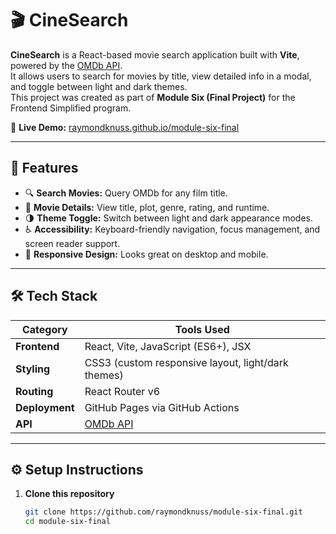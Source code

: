 # 🎬 CineSearch

**CineSearch** is a React-based movie search application built with **Vite**, powered by the [OMDb API](https://www.omdbapi.com/).  
It allows users to search for movies by title, view detailed info in a modal, and toggle between light and dark themes.  
This project was created as part of **Module Six (Final Project)** for the Frontend Simplified program.

🔗 **Live Demo:** [raymondknuss.github.io/module-six-final](https://raymondknuss.github.io/module-six-final)

---

## 🚀 Features

- 🔍 **Search Movies:** Query OMDb for any film title.
- 🧾 **Movie Details:** View title, plot, genre, rating, and runtime.
- 🌗 **Theme Toggle:** Switch between light and dark appearance modes.
- ♿ **Accessibility:** Keyboard-friendly navigation, focus management, and screen reader support.
- 📱 **Responsive Design:** Looks great on desktop and mobile.

---

## 🛠️ Tech Stack

| Category | Tools Used |
|-----------|-------------|
| **Frontend** | React, Vite, JavaScript (ES6+), JSX |
| **Styling** | CSS3 (custom responsive layout, light/dark themes) |
| **Routing** | React Router v6 |
| **Deployment** | GitHub Pages via GitHub Actions |
| **API** | [OMDb API](https://www.omdbapi.com/) |

---

## ⚙️ Setup Instructions

1. **Clone this repository**
   ```bash
   git clone https://github.com/raymondknuss/module-six-final.git
   cd module-six-final
